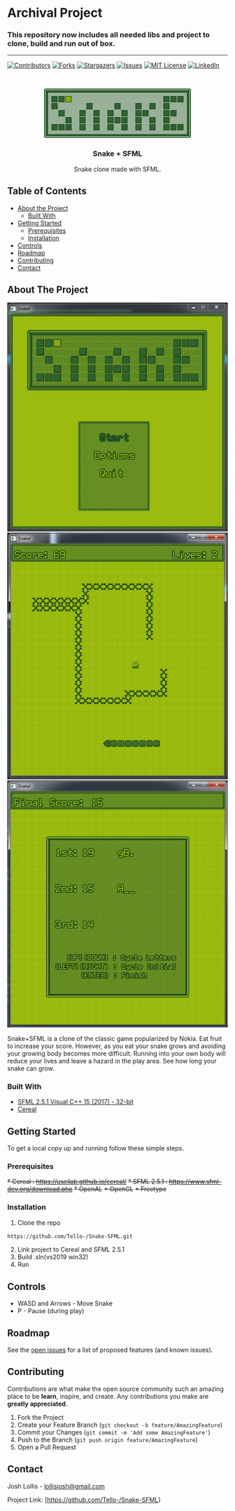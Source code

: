 # Archival Project

### This repository now includes all needed libs and project to clone, build and run out of box.

---

<!-- PROJECT SHIELDS -->
<!--
*** I'm using markdown "reference style" links for readability.
*** Reference links are enclosed in brackets [ ] instead of parentheses ( ).
*** See the bottom of this document for the declaration of the reference variables
*** for contributors-url, forks-url, etc. This is an optional, concise syntax you may use.
*** https://www.markdownguide.org/basic-syntax/#reference-style-links
-->
[![Contributors][contributors-shield]][contributors-url]
[![Forks][forks-shield]][forks-url]
[![Stargazers][stars-shield]][stars-url]
[![Issues][issues-shield]][issues-url]
[![MIT License][license-shield]][license-url]
[![LinkedIn][linkedin-shield]][linkedin-url]



<!-- PROJECT LOGO -->
<br />
<p align="center">
  <a href="https://github.com/Tello-/Snake-SFML">
    <img src="https://github.com/Tello-/Snake-SFML/blob/master/Snake/Snake_Logo.png" alt="Logo" width="336" height="112 ">
  </a>

  <h3 align="center">Snake + SFML</h3>

  <p align="center">
    Snake clone made with SFML.    
</p>



<!-- TABLE OF CONTENTS -->
## Table of Contents

* [About the Project](#about-the-project)
  * [Built With](#built-with)
* [Getting Started](#getting-started)
  * [Prerequisites](#prerequisites)
  * [Installation](#installation)
* [Controls](#controls)
* [Roadmap](#roadmap)
* [Contributing](#contributing)
* [Contact](#contact)



<!-- ABOUT THE PROJECT -->
## About The Project

![Snake+SFML][product-screenshot]
![Snake+SFML][product-screenshot2]
![Snake+SFML][product-screenshot3]

Snake+SFML is a clone of the classic game popularized by Nokia. Eat fruit to increase your score. However, as you eat your snake grows and avoiding your growing body becomes more difficult. Running into your own body will reduce your lives and leave a hazard in the play area. See how long your snake can grow.


### Built With

* [SFML 2.5.1 Visual C++ 15 (2017) - 32-bit](https://www.sfml-dev.org/download/sfml/2.5.1/)
* [Cereal](https://github.com/USCiLab/cereal.git)



<!-- GETTING STARTED -->
## Getting Started

To get a local copy up and running follow these simple steps.

### Prerequisites

~~* Cereal : https://uscilab.github.io/cereal/~~
~~* SFML 2.5.1 : https://www.sfml-dev.org/download.php~~
~~* OpenAL~~
~~* OpenGL~~
~~* Freetype~~

### Installation
 
1. Clone the repo
```sh
https://github.com/Tello-/Snake-SFML.git
```
2. Link project to Cereal and SFML 2.5.1 
3. Build .sln(vs2019 win32)
4. Run

<!-- CONTROLS -->
## Controls
* WASD and Arrows - Move Snake
* P - Pause (during play)

<!-- ROADMAP -->
## Roadmap

See the [open issues](https://github.com/Tello-/Snake-SFML/issues) for a list of proposed features (and known issues).



<!-- CONTRIBUTING -->
## Contributing

Contributions are what make the open source community such an amazing place to be **learn**, inspire, and create. Any contributions you make are **greatly appreciated**.

1. Fork the Project
2. Create your Feature Branch (`git checkout -b feature/AmazingFeature`)
3. Commit your Changes (`git commit -m 'Add some AmazingFeature'`)
4. Push to the Branch (`git push origin feature/AmazingFeature`)
5. Open a Pull Request



<!-- CONTACT -->
## Contact

Josh Lollis - lollisjosh@gmail.com

Project Link: [https://github.com/Tello-/Snake-SFML)



<!-- MARKDOWN LINKS & IMAGES -->
<!-- https://www.markdownguide.org/basic-syntax/#reference-style-links -->
[contributors-shield]: https://img.shields.io/github/contributors/Tello-/Snake-SFML.svg?style=flat-square
[contributors-url]: https://github.com/Tello-/Snake-SFML/graphs/contributors
[forks-shield]: https://img.shields.io/github/forks/Tello-/Snake-SFML.svg?style=flat-square
[forks-url]: https://github.com/Tello-/Snake-SFML/network/members
[stars-shield]: https://img.shields.io/github/stars/Tello-/Snake-SFML.svg?style=flat-square
[stars-url]: https://github.com/Tello-/Snake-SFML/stargazers
[issues-shield]: https://img.shields.io/github/issues/Tello-/Snake-SFML.svg?style=flat-square
[issues-url]: https://github.com/Tello-/Snake-SFML/issues
[license-shield]: https://img.shields.io/github/license/Tello-/Snake-SFML.svg?style=flat-square
[license-url]: https://github.com/Tello-/Snake-SFML/master/LICENSE.txt
[linkedin-shield]: https://img.shields.io/badge/-LinkedIn-black.svg?style=flat-square&logo=linkedin&colorB=555
[linkedin-url]: https://linkedin.com/in/lollisjosh
[product-screenshot]: https://github.com/Tello-/Snake-SFML/blob/master/Screenshots/TitleScreen.JPG
[product-screenshot2]: https://github.com/Tello-/Snake-SFML/blob/master/Screenshots/Bones2.JPG
[product-screenshot3]:https://github.com/Tello-/Snake-SFML/blob/master/Screenshots/HighScoreScreen.JPG
